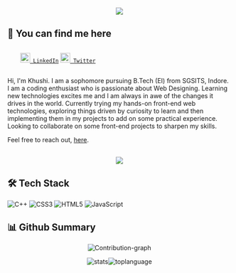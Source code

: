 <h1 align="center">
    <img src="https://readme-typing-svg.herokuapp.com/?lines=Hello+there,+I+am+Khushi+👋;Glad+to+meet+you!&center=true&size=20&width=500">
  </a>
</h1>
 
## 🔎 You can find me here 
<code>
    <a href="https://www.linkedin.com/in/khushikhan/" title="LinkedIn Profile"><img width="22" src="https://raw.githubusercontent.com/peterthehan/peterthehan/master/assets/linkedin.svg"> LinkedIn</a></code>
<code><a href="https://twitter.com/JustBeingKhushi" title="Twitter Profile"><img width="22" src="https://raw.githubusercontent.com/peterthehan/peterthehan/master/assets/twitter.svg"> Twitter</a></code>
<br />
<h2> </h2>
Hi, I'm Khushi. I am a sophomore pursuing B.Tech (EI) from SGSITS, Indore. I am a coding enthusiast who is passionate about Web Designing. Learning new technologies excites me and I am always in awe of the changes it drives in the world. Currently trying my hands-on front-end web technologies, exploring things driven by curiosity to learn and then implementing them in my projects to add on some practical experience. Looking to collaborate on some front-end projects to sharpen my skills.
<br/>

Feel free to reach out, [here](mailto:khushikhan2810@gmail.com). 
<h2 align="center"><img src="https://user-images.githubusercontent.com/81975567/150413163-ac55579b-9b3b-46cb-867b-ec2c6186d61d.png"><h2>

## 🛠 Tech Stack
![C++](https://img.shields.io/badge/c++-%2300599C.svg?style=for-the-badge&logo=c%2B%2B&logoColor=white)
![CSS3](https://img.shields.io/badge/css3-%231572B6.svg?style=for-the-badge&logo=css3&logoColor=white)
![HTML5](https://img.shields.io/badge/html5-%23E34F26.svg?style=for-the-badge&logo=html5&logoColor=white)
![JavaScript](https://img.shields.io/badge/javascript-%23323330.svg?style=for-the-badge&logo=javascript&logoColor=%23F7DF1E)
  
## 📊 Github Summary

<p align="center"> <img src="https://github-profile-summary-cards.vercel.app/api/cards/profile-details?username=khankhushi&theme=github_dark" alt="Contribution-graph"><p/>
<span><p align="center"><img src="https://github-profile-summary-cards.vercel.app/api/cards/stats?username=khankhushi&theme=github_dark" alt="stats"><img src="https://github-profile-summary-cards.vercel.app/api/cards/most-commit-language?username=khankhushi&theme=github_dark" alt="toplanguage"><p/></span>


   



 
